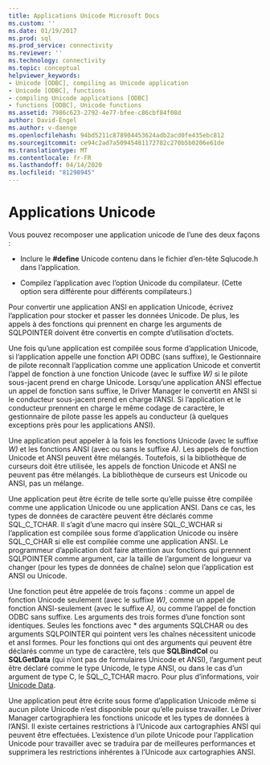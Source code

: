 ```yaml
---
title: Applications Unicode Microsoft Docs
ms.custom: ''
ms.date: 01/19/2017
ms.prod: sql
ms.prod_service: connectivity
ms.reviewer: ''
ms.technology: connectivity
ms.topic: conceptual
helpviewer_keywords:
- Unicode [ODBC], compiling as Unicode application
- Unicode [ODBC], functions
- compiling Unicode applications [ODBC]
- functions [ODBC], Unicode functions
ms.assetid: 7986c623-2792-4e77-bfee-c86cbf84f08d
author: David-Engel
ms.author: v-daenge
ms.openlocfilehash: 94bd5211c878904453624adb2acd0fe435ebc812
ms.sourcegitcommit: ce94c2ad7a50945481172782c270b5b0206e61de
ms.translationtype: MT
ms.contentlocale: fr-FR
ms.lasthandoff: 04/14/2020
ms.locfileid: "81298945"
---
```

# <a name="unicode-applications"></a>Applications Unicode
Vous pouvez recomposer une application unicode de l’une des deux façons :  
  
-   Inclure le **#define** Unicode contenu dans le fichier d’en-tête Sqlucode.h dans l’application.  
  
-   Compilez l’application avec l’option Unicode du compilateur. (Cette option sera différente pour différents compilateurs.)  
  
 Pour convertir une application ANSI en application Unicode, écrivez l’application pour stocker et passer les données Unicode. De plus, les appels à des fonctions qui prennent en charge les arguments de SQLPOINTER doivent être convertis en compte d’utilisation d’octets.  
  
 Une fois qu’une application est compilée sous forme d’application Unicode, si l’application appelle une fonction API ODBC (sans suffixe), le Gestionnaire de pilote reconnaît l’application comme une application Unicode et convertit l’appel de fonction à une fonction Unicode (avec le suffixe *W)* si le pilote sous-jacent prend en charge Unicode. Lorsqu’une application ANSI effectue un appel de fonction sans suffixe, le Driver Manager le convertit en ANSI si le conducteur sous-jacent prend en charge l’ANSI. Si l’application et le conducteur prennent en charge le même codage de caractère, le gestionnaire de pilote passe les appels au conducteur (à quelques exceptions près pour les applications ANSI).  
  
 Une application peut appeler à la fois les fonctions Unicode (avec le suffixe *W)* et les fonctions ANSI (avec ou sans le suffixe *A).* Les appels de fonction Unicode et ANSI peuvent être mélangés. Toutefois, si la bibliothèque de curseurs doit être utilisée, les appels de fonction Unicode et ANSI ne peuvent pas être mélangés. La bibliothèque de curseurs est Unicode ou ANSI, pas un mélange.  
  
 Une application peut être écrite de telle sorte qu’elle puisse être compilée comme une application Unicode ou une application ANSI. Dans ce cas, les types de données de caractère peuvent être déclarés comme SQL_C_TCHAR. Il s’agit d’une macro qui insère SQL_C_WCHAR si l’application est compilée sous forme d’application Unicode ou insère SQL_C_CHAR si elle est compilée comme une application ANSI. Le programmeur d’application doit faire attention aux fonctions qui prennent SQLPOINTER comme argument, car la taille de l’argument de longueur va changer (pour les types de données de chaîne) selon que l’application est ANSI ou Unicode.  
  
 Une fonction peut être appelée de trois façons : comme un appel de fonction Unicode seulement (avec le suffixe *W),* comme un appel de fonction ANSI-seulement (avec le suffixe *A),* ou comme l’appel de fonction ODBC sans suffixe. Les arguments des trois formes d’une fonction sont identiques. Seules les fonctions avec \* des arguments SQLCHAR ou des arguments SQLPOINTER qui pointent vers les chaînes nécessitent unicode et ansI formes. Pour les fonctions qui ont des arguments qui peuvent être déclarés comme un type de caractère, tels que **SQLBindCol** ou **SQLGetData** (qui n’ont pas de formulaires Unicode et ANSI), l’argument peut être déclaré comme le type Unicode, le type ANSI, ou dans le cas d’un argument de type C, le SQL_C_TCHAR macro. Pour plus d’informations, voir [Unicode Data](../../../odbc/reference/develop-app/unicode-data.md).  
  
 Une application peut être écrite sous forme d’application Unicode même si aucun pilote Unicode n’est disponible pour qu’elle puisse travailler. Le Driver Manager cartographiera les fonctions unicode et les types de données à l’ANSI. Il existe certaines restrictions à l’Unicode aux cartographies ANSI qui peuvent être effectuées. L’existence d’un pilote Unicode pour l’application Unicode pour travailler avec se traduira par de meilleures performances et supprimera les restrictions inhérentes à l’Unicode aux cartographies ANSI.

